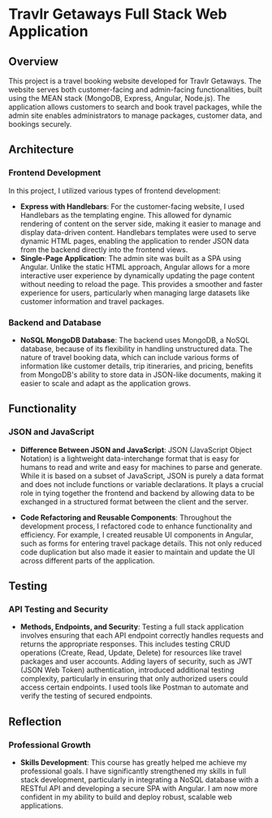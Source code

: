 # Travlr Getaways Full Stack Web Application

## Overview
This project is a travel booking website developed for Travlr Getaways. The website serves both customer-facing and admin-facing functionalities, built using the MEAN stack (MongoDB, Express, Angular, Node.js). The application allows customers to search and book travel packages, while the admin site enables administrators to manage packages, customer data, and bookings securely.

## Architecture

### Frontend Development
In this project, I utilized various types of frontend development:

- **Express with Handlebars**: For the customer-facing website, I used Handlebars as the templating engine. This allowed for dynamic rendering of content on the server side, making it easier to manage and display data-driven content. Handlebars templates were used to serve dynamic HTML pages, enabling the application to render JSON data from the backend directly into the frontend views.
- **Single-Page Application**: The admin site was built as a SPA using Angular. Unlike the static HTML approach, Angular allows for a more interactive user experience by dynamically updating the page content without needing to reload the page. This provides a smoother and faster experience for users, particularly when managing large datasets like customer information and travel packages.

### Backend and Database
- **NoSQL MongoDB Database**: The backend uses MongoDB, a NoSQL database, because of its flexibility in handling unstructured data. The nature of travel booking data, which can include various forms of information like customer details, trip itineraries, and pricing, benefits from MongoDB's ability to store data in JSON-like documents, making it easier to scale and adapt as the application grows.

## Functionality

### JSON and JavaScript
- **Difference Between JSON and JavaScript**: JSON (JavaScript Object Notation) is a lightweight data-interchange format that is easy for humans to read and write and easy for machines to parse and generate. While it is based on a subset of JavaScript, JSON is purely a data format and does not include functions or variable declarations. It plays a crucial role in tying together the frontend and backend by allowing data to be exchanged in a structured format between the client and the server.
  
- **Code Refactoring and Reusable Components**: Throughout the development process, I refactored code to enhance functionality and efficiency. For example, I created reusable UI components in Angular, such as forms for entering travel package details. This not only reduced code duplication but also made it easier to maintain and update the UI across different parts of the application.

## Testing

### API Testing and Security
- **Methods, Endpoints, and Security**: Testing a full stack application involves ensuring that each API endpoint correctly handles requests and returns the appropriate responses. This includes testing CRUD operations (Create, Read, Update, Delete) for resources like travel packages and user accounts. Adding layers of security, such as JWT (JSON Web Token) authentication, introduced additional testing complexity, particularly in ensuring that only authorized users could access certain endpoints. I used tools like Postman to automate and verify the testing of secured endpoints.

## Reflection

### Professional Growth
- **Skills Development**: This course has greatly helped me achieve my professional goals. I have significantly strengthened my skills in full stack development, particularly in integrating a NoSQL database with a RESTful API and developing a secure SPA with Angular. I am now more confident in my ability to build and deploy robust, scalable web applications.
